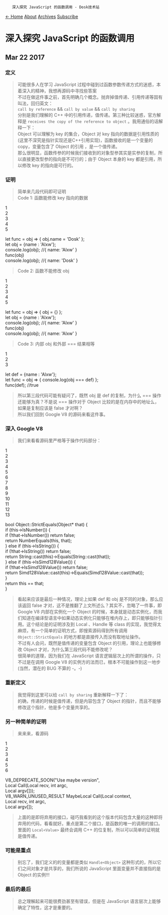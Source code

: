        深入探究 JavaScript 的函数调用 - Dosk技术站   

[← Home](/) [About](/about/) [Archives](/archives/) [Subscribe](/atom.xml)

深入探究 JavaScript 的函数调用
=====================

Mar 22 2017
-----------

### [](#定义 "定义")定义

> 可能很多人在学习 JavaScript 过程中碰到过函数参数传递方式的迷惑，本着深入的精神，我想再源码中寻找些答案  
> 不过在做这件事之前，首先明确几个概念。抛弃掉值传递、引用传递等固有叫法，回归英文：  
> `call by reference` && `call by value` && `call by sharing`  
> 分别是我们理解的 C++ 中的引用传递，值传递。第三种比较迷惑，官方解释是 `receives the copy of the reference to object` 。我用通俗的话解释一下：  
> Object 可以理解为 key 的集合，Object 对 key 指向的数据是引用性质的(这里不深究是指针实现还是C++引用实现)，函数接收的是一个变量的 copy，变量包含了 Object 的引用 ，是一个值传递。  
> 那么很明显，函数传参的时候我们接收到的对象型参其实是实参的复制，所以直接更改型参的指向是不可行的；由于 Object 本身的 key 都是引用，所以修改 key 的指向是可行的。

### [](#证明 "证明")证明

> 简单来几段代码即可证明  
> Code 1: 函数能修改 key 指向的数据

1  
2  
3  
4  
5  

let func = obj => { obj.name = 'Dosk' };  
let obj = {name : 'Alxw'};  
console.log(obj);  //{ name: 'Alxw' }  
func(obj)  
console.log(obj);  //{ name: 'Dosk' }  

> Code 2: 函数不能修改 obj

1  
2  
3  
4  
5  

let func = obj => { obj = {} };  
let obj = {name : 'Alxw'};  
console.log(obj);  //{ name: 'Alxw' }  
func(obj)  
console.log(obj);  //{ name: 'Alxw' }  

> Code 3: 内部 obj 和外部 === 结果相等

1  
2  
3  

let def = {name : 'Alxw'};  
let func = obj => { console.log(obj === def) };  
func(def);  //true  

> 所以第三段代码可能有疑问了，既然 obj 是 def 的复制，为什么 === 操作还能够为真？不是说 === 操作对于 Object 比较的是在内存中的地址么，如果是复制应该是 false 才对啊？  
> 所以我们回到 Google V8 的源码来看这件事。

### [](#深入-Google-V8 "深入 Google V8")深入 Google V8

> 我们来看看源码里严格等于操作代码部分：

1  
2  
3  
4  
5  
6  
7  
8  
9  
10  
11  
12  
13  

bool Object::StrictEquals(Object\* that) {  
 if (this->IsNumber()) {  
 if (!that->IsNumber()) return false;  
 return NumberEquals(this, that);  
 } else if (this->IsString()) {  
 if (!that->IsString()) return false;  
 return String::cast(this)->Equals(String::cast(that));  
 } else if (this->IsSimd128Value()) {  
 if (!that->IsSimd128Value()) return false;  
 return Simd128Value::cast(this)->Equals(Simd128Value::cast(that));  
 }  
 return this == that;  
}  

> 看起来应该是最后一种情况，理论上如果 def 和 obj 是不同的对象，那么应该返回 false 才对，这不是推翻了上文所述么？其实不，忽略了一件事，即 Google V8 内部在实例化一个 Object 的时候，本身就是动态实例化，而我们知道在编译型语言中如果动态实例化只能够在堆内存上，即只能够指针引用。这个结论是的证明涉及到 Local 、Handle 等 class 的实现，我觉得太麻烦，有一个简单的证明方式，即搜索源码得到所有调用 `Object::StrictEquals` 的地方都是直接传入而没有取地址操作。  
> 不过有人会问，既然是值传递的变量包含 Object 的引用，理论上也能够修改 Object 才对，为什么第三段代码不能修改呢？  
> 很简单的道理，因为我们在 JavaScript 语言逻辑层次上的所谓的操作，只不过是在调用 Google V8 的实例方的法而已，根本不可能操作到这一地步(当然，潜在的 BUG 不算的 -。-)

### [](#重新定义 "重新定义")重新定义

> 我觉得到这里可以给 `call by sharing` 重新解释一下了：  
> 的确，传递的时候是值传递，但是内容包含了 Object 的指针，而且不能够修改这个指针，他是多个变量共享的。

### [](#另一种简单的证明 "另一种简单的证明")另一种简单的证明

> 来来来，看源码

1  
2  
3  
4  
5  
6  

V8\_DEPRECATE\_SOON("Use maybe version",  
 Local<Value> Call(Local<Value> recv, int argc,  
 Local<Value> argv\[\]));  
V8\_WARN\_UNUSED\_RESULT MaybeLocal<Value> Call(Local<Context> context,  
 Local<Value> recv, int argc,  
 Local<Value> argv\[\]);  

> 上面的是即将弃用的接口，碰巧我看到的这个版本代码包含大量的这种即将弃用的代码，看看就好。重点是第二个接口，是函数的唯一的调用的接口。里面的 `Local<Value>` 最终会调用 C++ 的位复制，所以可以简单的证明就是值传递。

### [](#可能是重点 "可能是重点")可能是重点

> 别忘了，我们定义的的变量都是类似 `Handle<Object>` 这种形式的，所以它们之间对象才是共享的，我们所说的 JavaScript 里面变量并不直接指的是 Object 的实例!!!

### [](#最后的最后 "最后的最后")最后的最后

> 总之理解起来可能很费劲甚至有错误，但是在 JavaScript 语言层次上能够确定了特性，这才是重要的。
